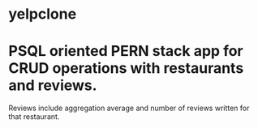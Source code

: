 # yelpclone

# PSQL oriented PERN stack app for CRUD operations with restaurants and reviews.

Reviews include aggregation average and number of reviews written for that restaurant.
